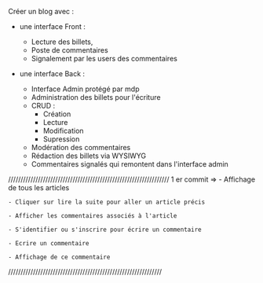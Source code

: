 Créer un blog avec :

- une interface Front :
    - Lecture des billets, 
    - Poste de commentaires
    - Signalement par les users des commentaires

- une interface Back :
    - Interface Admin protégé par mdp
    - Administration des billets pour l'écriture
    - CRUD :
        - Création
        - Lecture
        - Modification
        - Supression
    - Modération des commentaires
    - Rédaction des billets via WYSIWYG
    - Commentaires signalés qui remontent dans l'interface admin
 
 /////////////////////////////////////////////////////////////////
    1 er commit => 
    - Affichage de tous les articles

    - Cliquer sur lire la suite pour aller un article précis

    - Afficher les commentaires associés à l'article

    - S'identifier ou s'inscrire pour écrire un commentaire

    - Ecrire un commentaire

    - Affichage de ce commentaire
//////////////////////////////////////////////////////////////
